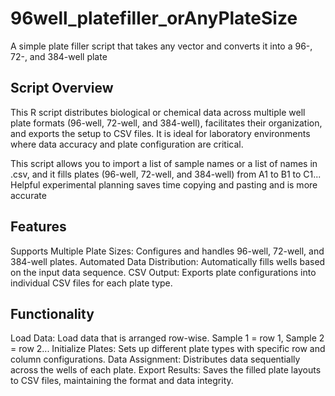 # 96well_platefiller_orAnyPlateSize
A simple plate filler script that takes any vector and converts it into a 96-, 72-, and 384-well plate


## Script Overview
This R script distributes biological or chemical data across multiple well plate formats (96-well, 72-well, and 384-well), facilitates their organization, and exports the setup to CSV files. It is ideal for laboratory environments where data accuracy and plate configuration are critical.

This script allows you to import a list of sample names or a list of names in .csv, and it fills plates (96-well, 72-well, and 384-well) from A1 to B1 to C1... Helpful experimental planning saves time copying and pasting and is more accurate

## Features
Supports Multiple Plate Sizes: Configures and handles 96-well, 72-well, and 384-well plates.
Automated Data Distribution: Automatically fills wells based on the input data sequence.
CSV Output: Exports plate configurations into individual CSV files for each plate type.

## Functionality
Load Data: Load data that is arranged row-wise. Sample 1 = row 1, Sample 2 = row 2...
Initialize Plates: Sets up different plate types with specific row and column configurations.
Data Assignment: Distributes data sequentially across the wells of each plate.
Export Results: Saves the filled plate layouts to CSV files, maintaining the format and data integrity.
